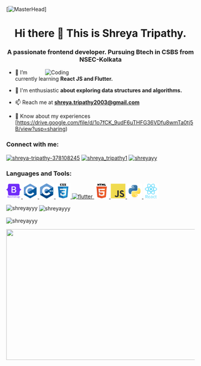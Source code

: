 [![MasterHead](https://media.licdn.com/dms/image/C5612AQErLJQyuT4h2Q/article-inline_image-shrink_1500_2232/0/1624597705774?e=1724284800&v=beta&t=vx5Om-en-K_SOounH-SD1Y9BL0CvCMTvbkDs-4IENog)]
<h1 align="center">Hi there 👋 This is Shreya Tripathy.</h1>
<h3 align="center">A passionate frontend developer. Pursuing Btech in CSBS from NSEC-Kolkata</h3>
<img align="right" alt="Coding" width="400" src="https://camo.githubusercontent.com/55bf1c5bb8719075846b61ce1df1cf69528f02d1c23d6a32728a41f1479710c3/68747470733a2f2f737465616d75736572696d616765732d612e616b616d616968642e6e65742f7567632f313633313934373634383936343738353437342f383143424131353137383436364444343731393541323339323332323032453738393837423731342f3f696d773d36333726696d683d33353826696d613d66697426696d706f6c6963793d4c6574746572626f7826696d636f6c6f723d253233303030303030266c6574746572626f783d74727565">

- 🌱 I’m currently learning **React JS and Flutter.**

- 💬 I'm enthusiastic **about exploring data structures and algorithms.**

- 📫 Reach me at **shreya.tripathy2003@gmail.com**

- 📄 Know about my experiences [https://drive.google.com/file/d/1o7fCK_9udF6uTHFG36VDfu8wmTa0tj5B/view?usp=sharing)

<h3 align="left">Connect with me:</h3>
<p align="left">
<a href="https://linkedin.com/in/shreya-tripathy-378108245" target="blank"><img align="center" src="https://raw.githubusercontent.com/rahuldkjain/github-profile-readme-generator/master/src/images/icons/Social/linked-in-alt.svg" alt="shreya-tripathy-378108245" height="30" width="40" /></a>
<a href="https://www.hackerrank.com/shreya_tripathy1" target="blank"><img align="center" src="https://raw.githubusercontent.com/rahuldkjain/github-profile-readme-generator/master/src/images/icons/Social/hackerrank.svg" alt="shreya_tripathy1" height="30" width="40" /></a>
<a href="https://www.leetcode.com/shreyayy" target="blank"><img align="center" src="https://raw.githubusercontent.com/rahuldkjain/github-profile-readme-generator/master/src/images/icons/Social/leet-code.svg" alt="shreyayy" height="30" width="40" /></a>
</p>

<h3 align="left">Languages and Tools:</h3>
<p align="left"> <a href="https://getbootstrap.com" target="_blank" rel="noreferrer"> <img src="https://raw.githubusercontent.com/devicons/devicon/master/icons/bootstrap/bootstrap-plain-wordmark.svg" alt="bootstrap" width="40" height="40"/> </a> <a href="https://www.cprogramming.com/" target="_blank" rel="noreferrer"> <img src="https://raw.githubusercontent.com/devicons/devicon/master/icons/c/c-original.svg" alt="c" width="40" height="40"/> </a> <a href="https://www.w3schools.com/cpp/" target="_blank" rel="noreferrer"> <img src="https://raw.githubusercontent.com/devicons/devicon/master/icons/cplusplus/cplusplus-original.svg" alt="cplusplus" width="40" height="40"/> </a> <a href="https://www.w3schools.com/css/" target="_blank" rel="noreferrer"> <img src="https://raw.githubusercontent.com/devicons/devicon/master/icons/css3/css3-original-wordmark.svg" alt="css3" width="40" height="40"/> </a> <a href="https://flutter.dev" target="_blank" rel="noreferrer"> <img src="https://www.vectorlogo.zone/logos/flutterio/flutterio-icon.svg" alt="flutter" width="40" height="40"/> </a> <a href="https://www.w3.org/html/" target="_blank" rel="noreferrer"> <img src="https://raw.githubusercontent.com/devicons/devicon/master/icons/html5/html5-original-wordmark.svg" alt="html5" width="40" height="40"/> </a> <a href="https://developer.mozilla.org/en-US/docs/Web/JavaScript" target="_blank" rel="noreferrer"> <img src="https://raw.githubusercontent.com/devicons/devicon/master/icons/javascript/javascript-original.svg" alt="javascript" width="40" height="40"/> </a> <a href="https://www.python.org" target="_blank" rel="noreferrer"> <img src="https://raw.githubusercontent.com/devicons/devicon/master/icons/python/python-original.svg" alt="python" width="40" height="40"/> </a> <a href="https://reactjs.org/" target="_blank" rel="noreferrer"> <img src="https://raw.githubusercontent.com/devicons/devicon/master/icons/react/react-original-wordmark.svg" alt="react" width="40" height="40"/> </a> </p>

<p><img align="left" src="https://github-readme-stats.vercel.app/api/top-langs?username=shreyayyy&show_icons=true&locale=en&layout=compact" alt="shreyayyy" /></p>

<p>&nbsp;<img align="center" src="https://github-readme-stats.vercel.app/api?username=shreyayyy&show_icons=true&locale=en" alt="shreyayyy" /></p>

<p><img align="center" src="https://github-readme-streak-stats.herokuapp.com/?user=shreyayyy&" alt="shreyayyy" /></p>
<img align="center" height="350em" width="900em" src="https://leetcard.jacoblin.cool/Shreyayy?theme=light&font=Karma&ext=contest" />
